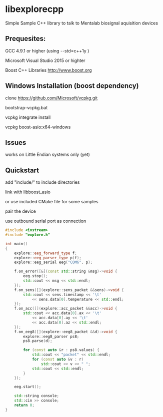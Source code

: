 # libexplorecpp
Simple Sample C++ library to talk to Mentalab biosignal aquisition devices 


## Prequesites:

GCC 4.9.1 or higher (using --std=c++1y )

Microsoft Visual Studio 2015 or highter

Boost C++ Libraries http://www.boost.org

## Windows Installation (boost dependency)

clone https://github.com/Microsoft/vcpkg.git

bootstrap-vcpkg.bat

vcpkg integrate install

vcpkg boost-asio:x64-windows   

## Issues

works on Little Endian systems only (yet)

## Quickstart

add "include/" to include directories

link with libboost_asio

or use included CMake file for some samples

pair the device

use outbound serial port as connection

``` c++
#include <iostream>
#include "explore.h"

int main()
{
	explore::eeg_forward_type f;
	explore::eeg_parser_type p(f);
	explore::eeg_serial eeg("COM6", p);

	f.on_error([&](const std::string &msg)->void {
		eeg.stop();
		std::cout << msg << std::endl;
	});
	f.on_sens([](explore::sens_packet &&sens)->void {
		std::cout << sens.timestamp << '\t' 
			<< sens.data[0].temperature << std::endl;
	});
	f.on_acc([](explore::acc_packet &&acc)->void {
		std::cout << acc.data[0].ax << '\t' 
			<< acc.data[0].ay << '\t' 
			<< acc.data[0].az << std::endl;
	});
	f.on_eeg8([](explore::eeg8_packet &&d)->void {
		explore::eeg8_parser ps8;
		ps8.parse(d);

		for (const auto &r : ps8.values) {
			std::cout << "packet" << std::endl;
			for (const auto &v : r)
				std::cout << v << " ";
			std::cout << std::endl;
		}
	});

	eeg.start();

	std::string console;
	std::cin >> console;
	return 0;
}
```


